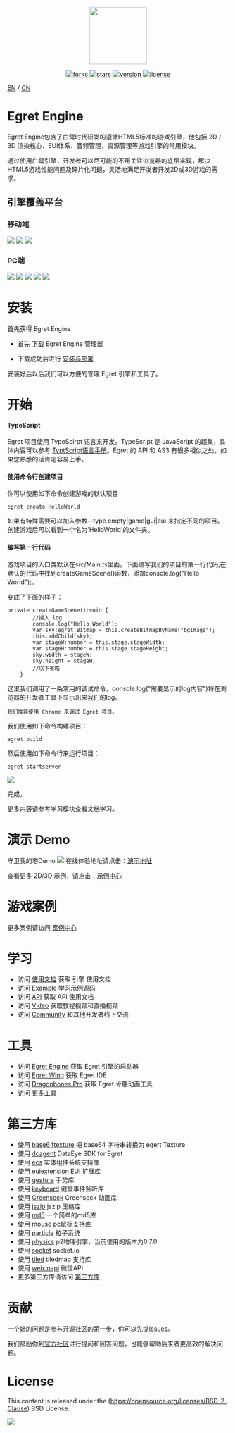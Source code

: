 <p align="center">
    <img src="./docs/img/egret_logo.jpg"
         height="130">
</p>
<p align="center">
    <a href="https://github.com/egret-labs/egret-core/network">
        <img src="https://img.shields.io/github/forks/egret-labs/egret-core.svg"
             alt="forks">
    </a>
    <a href="https://github.com/egret-labs/egret-core/stargazers">
        <img src="https://img.shields.io/github/stars/egret-labs/egret-core.svg"
             alt="stars">
    </a>
    <a href="https://github.com/egret-labs/egret-core">
        <img src="https://img.shields.io/badge/version-5.3.11-green.svg"
             alt="version">
    </a>
    <a href="./LICENSE.md">
        <img src="https://img.shields.io/badge/license-New%20BSD-blue.svg"
             alt="license">
    </a>
</p>

[EN](README.md) / [CN](README_CN.md)

# Egret Engine

Egret Engine包含了白鹭时代研发的遵循HTML5标准的游戏引擎，他包括 2D / 3D 渲染核心、EUI体系、音频管理、资源管理等游戏引擎的常用模块。

通过使用白鹭引擎，开发者可以尽可能的不用关注浏览器的底层实现，解决HTML5游戏性能问题及碎片化问题，灵活地满足开发者开发2D或3D游戏的需求。

## 引擎覆盖平台

### 移动端

![](https://img.shields.io/badge/iOS-8.0%2B-lightgrey.svg)
![](https://img.shields.io/badge/Android-4.0%2B-brightgreen.svg)
![](https://img.shields.io/badge/Windows%20Phone-8-orange.svg)

### PC端

![](https://img.shields.io/badge/Chrome--brightgreen.svg)
![](https://img.shields.io/badge/Safari--yellow.svg)
![](https://img.shields.io/badge/FireFox--orange.svg)
![](https://img.shields.io/badge/Edge--red.svg)
![](https://img.shields.io/badge/IE-9+-blue.svg)

# 安装

首先获得 Egret Engine

* 首先 [下载](https://egret.com/products) Egret Engine 管理器

* 下载成功后进行 [安装与部署](http://developer.egret.com/cn/github/egret-docs/Engine2D/projectConfig/installation/index.html) 

安装好后以后我们可以方便的管理 Egret 引擎和工具了。

# 开始

#### TypeScript

Egret 项目使用 TypeScirpt 语言来开发。TypeScript 是 JavaScript 的超集，具体内容可以参考 [TyptScript语言手册](http://bbs.egret.com/thread-1441-1-1.html)。Egret 的 API 和 AS3 有很多相似之处，如果您熟悉的话肯定容易上手。

#### 使用命令行创建项目

你可以使用如下命令创建游戏的默认项目

    egret create HelloWorld

如果有特殊需要可以加入参数--type empty|game|gui|eui 来指定不同的项目。创建游戏后可以看到一个名为'HelloWorld'的文件夹。

#### 编写第一行代码

游戏项目的入口类默认在src/Main.ts里面。下面编写我们的项目的第一行代码,在默认的代码中找到createGameScene()函数，添加console.log("Hello World");。

变成了下面的样子：

    private createGameScene():void {
            //插入 log
            console.log("Hello World");
            var sky:egret.Bitmap = this.createBitmapByName("bgImage");
            this.addChild(sky);
            var stageW:number = this.stage.stageWidth;
            var stageH:number = this.stage.stageHeight;
            sky.width = stageW;
            sky.height = stageH;
            //以下省略
        }

这里我们调用了一条常用的调试命令，console.log("需要显示的log内容")将在浏览器的开发者工具下显示出来我们的log。

    我们推荐使用 Chrome 来调试 Egret 项目。

我们使用如下命令构建项目：

    egret build

然后使用如下命令行来运行项目：

    egret startserver

![](./docs/img/console.png)

完成。

更多内容请参考学习模块查看文档学习。

# 演示 Demo

守卫我的塔Demo
![](./docs/img/3d_demo_1.png)
在线体验地址请点击：[演示地址](http://developer.egret.com/cn/article/index/id/1074)<br/>

查看更多 2D/3D 示例，请点击：[示例中心](http://developer.egret.com/cn/list/example/id/190)<br/>

# 游戏案例

更多案例请访问 [案例中心](https://egret.com/case)<br/>

# 学习

* 访问 [使用文档](http://developer.egret.com/cn/github/egret-docs/Engine2D/index.html?home=1) 获取 引擎 使用文档
* 访问 [Example](http://developer.egret.com/cn/example/egret2d/index.html#010-disp-basic) 学习示例源码
* 访问 [API](http://developer.egret.com/cn/apidoc/) 获取 API 使用文档
* 访问 [Video](http://developer.egret.com/cn/list/video/) 获取教程视频和直播视频
* 访问 [Community](http://bbs.egret.com/portal.php) 和其他开发者线上交流

# 工具

* 访问 [Egret Engine](http://www.egret.com/products/engine.html) 获取 Egret 引擎的启动器
* 访问 [Egret Wing](http://www.egret.com/products/wing.html) 获取 Egret IDE
* 访问 [Dragonbones Pro](http://dragonbones.com/cn/index.html) 获取 Egret 骨骼动画工具
* 访问 [更多工具](http://www.egret.com/products)

# 第三方库

* 使用 [base64texture](https://github.com/egret-labs/egret-game-library/tree/master/base64texture) 把 base64 字符串转换为 egert Texture
* 使用 [dcagent](https://github.com/egret-labs/egret-game-library/tree/master/dcagent) DataEye SDK for Egret
* 使用 [ecs](https://github.com/egret-labs/egret-game-library/tree/master/ecs) 实体组件系统支持库
* 使用 [euiextension](https://github.com/egret-labs/egret-game-library/tree/master/euiextension) EUI 扩展库
* 使用 [gesture](https://github.com/egret-labs/egret-game-library/tree/master/gesture) 手势库
* 使用 [keyboard](https://github.com/egret-labs/egret-game-library/tree/master/keyboard) 键盘事件监听库
* 使用 [Greensock](https://github.com/egret-labs/egret-game-library/tree/master/greensock) Greensock 动画库
* 使用 [jszip](https://github.com/egret-labs/egret-game-library/tree/master/jszip) jszip 压缩库
* 使用 [md5](https://github.com/egret-labs/egret-game-library/tree/master/md5) 一个简单的md5库
* 使用 [mouse](https://github.com/egret-labs/egret-game-library/tree/master/mouse) pc鼠标支持库 
* 使用 [particle](https://github.com/egret-labs/egret-game-library/tree/master/particle) 粒子系统
* 使用 [physics](https://github.com/egret-labs/egret-game-library/tree/master/physics) p2物理引擎，当前使用的版本为0.7.0
* 使用 [socket](https://github.com/egret-labs/egret-game-library/tree/master/socket.io) socket.io
* 使用 [tiled](https://github.com/egret-labs/egret-game-library/tree/master/tiled) tiledmap 支持库
* 使用 [weixinapi](https://github.com/egret-labs/egret-game-library/tree/master/weixinapi) 微信API
* 更多第三方库请访问 [第三方库](https://github.com/egret-labs/egret-game-library) 

# 贡献

一个好的问题是参与开源社区的第一步，你可以先提[Issues](https://github.com/egret-labs/egret-core/issues)。

我们鼓励你到[官方社区](http://bbs.egret.com/portal.php)进行提问和回答问题，也能够帮助后来者更高效的解决问题。

# License

This content is released under the (https://opensource.org/licenses/BSD-2-Clause) BSD License.

![](https://img.shields.io/badge/license-New%20BSD-blue.svg)
